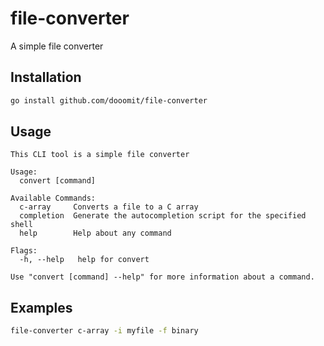 # file-converter

A simple file converter 

## Installation

```bash
go install github.com/dooomit/file-converter
```

## Usage 
```plain
This CLI tool is a simple file converter

Usage:
  convert [command]

Available Commands:
  c-array     Converts a file to a C array
  completion  Generate the autocompletion script for the specified shell
  help        Help about any command

Flags:
  -h, --help   help for convert

Use "convert [command] --help" for more information about a command.
```

## Examples

```bash
file-converter c-array -i myfile -f binary
```
